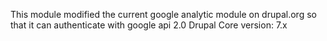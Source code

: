 This module modified the current google analytic module on drupal.org so that it can authenticate with google api 2.0
Drupal Core version: 7.x
